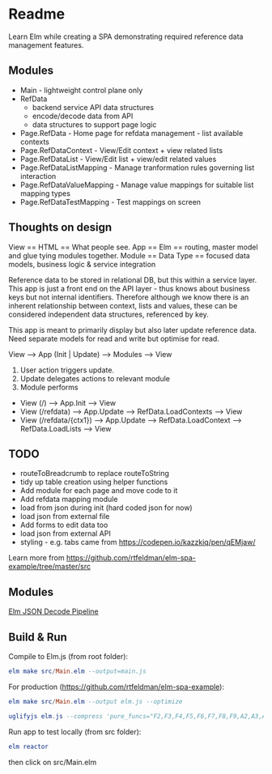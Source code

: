 # Readme

Learn Elm while creating a SPA demonstrating required reference data management features.


## Modules

- Main - lightweight control plane only
- RefData
  - backend service API data structures
  - encode/decode data from API
  - data structures to support page logic
- Page.RefData - Home page for refdata management - list available contexts
- Page.RefDataContext - View/Edit context + view related lists
- Page.RefDataList - View/Edit list + view/edit related values
- Page.RefDataListMapping - Manage tranformation rules governing list interaction
- Page.RefDataValueMapping - Manage value mappings for suitable list mapping types
- Page.RefDataTestMapping - Test mappings on screen

## Thoughts on design

View == HTML == What people see.
App == Elm == routing, master model and glue tying modules together.
Module == Data Type == focused data models, business logic & service integration

Reference data to be stored in relational DB, but this within a service layer.
This app is just a front end on the API layer - thus knows about business keys but not internal identifiers.
Therefore although we know there is an inherent relationship between context, lists and values, these can be considered independent data structures, referenced by key.

This app is meant to primarily display but also later update reference data.
Need separate models for read and write but optimise for read.

View --> App (Init | Update) --> Modules --> View
1. User action triggers update.
1. Update delegates actions to relevant module
1. Module performs 

- View (/) --> App.Init --> View
- View (/refdata) --> App.Update --> RefData.LoadContexts
                                 --> View
- View (/refdata/{ctx1}) --> App.Update --> RefData.LoadContext 
                                        --> RefData.LoadLists
                                        --> View



## TODO 

- routeToBreadcrumb to replace routeToString
- tidy up table creation using helper functions
- Add module for each page and move code to it
- Add refdata mapping module
- load from json during init (hard coded json for now)
- load json from external file
- Add forms to edit data too
- load json from external API
- styling - e.g. tabs came from https://codepen.io/kazzkiq/pen/qEMjaw/

Learn more from https://github.com/rtfeldman/elm-spa-example/tree/master/src

## Modules

[Elm JSON Decode Pipeline](https://package.elm-lang.org/packages/NoRedInk/elm-json-decode-pipeline/latest)


## Build & Run

Compile to Elm.js (from root folder):
```Elm
elm make src/Main.elm --output=main.js
```

For production (https://github.com/rtfeldman/elm-spa-example):
```Elm
elm make src/Main.elm --output elm.js --optimize

uglifyjs elm.js --compress 'pure_funcs="F2,F3,F4,F5,F6,F7,F8,F9,A2,A3,A4,A5,A6,A7,A8,A9",pure_getters=true,keep_fargs=false,unsafe_comps=true,unsafe=true,passes=2' --output=elm.js && uglifyjs elm.js --mangle --output=elm.js
```

Run app to test locally (from src folder):
```Elm
elm reactor
```
then click on src/Main.elm